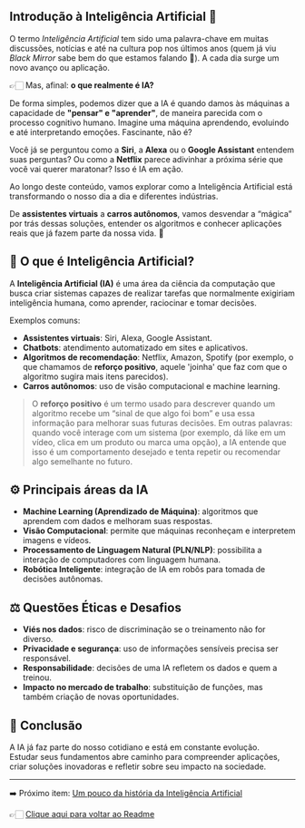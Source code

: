 ## Introdução à Inteligência Artificial 🤖  

O termo *Inteligência Artificial* tem sido uma palavra-chave em muitas discussões, notícias e até na cultura pop nos últimos anos 
(quem já viu *Black Mirror* sabe bem do que estamos falando 👀). A cada dia surge um novo avanço ou aplicação.  

👉🏻 Mas, afinal: **o que realmente é IA?**  

De forma simples, podemos dizer que a IA é quando damos às máquinas a capacidade de **"pensar" e "aprender"**, de maneira parecida com o processo cognitivo humano. Imagine uma máquina aprendendo, evoluindo e até interpretando emoções. Fascinante, não é?  

Você já se perguntou como a **Siri**, a **Alexa** ou o **Google Assistant** entendem suas perguntas? Ou como a **Netflix** parece adivinhar a próxima série que você vai querer maratonar? Isso é IA em ação.  

Ao longo deste conteúdo, vamos explorar como a Inteligência Artificial está transformando o nosso dia a dia e diferentes indústrias.  

De **assistentes virtuais** a **carros autônomos**, vamos desvendar a “mágica” por trás dessas soluções, entender os algoritmos e conhecer aplicações reais que já fazem parte da nossa vida. 🚀

## 📌 O que é Inteligência Artificial?  
A **Inteligência Artificial (IA)** é uma área da ciência da computação que busca criar sistemas capazes de realizar tarefas que normalmente exigiriam inteligência humana, como aprender, raciocinar e tomar decisões.  

Exemplos comuns:  
- **Assistentes virtuais**: Siri, Alexa, Google Assistant.  
- **Chatbots**: atendimento automatizado em sites e aplicativos.  
- **Algoritmos de recomendação**: Netflix, Amazon, Spotify (por exemplo, o que chamamos de **reforço positivo**, aquele 'joinha' que faz com que o algoritmo sugira mais itens parecidos).  
- **Carros autônomos**: uso de visão computacional e machine learning.

> O **reforço positivo** é um termo usado para descrever quando um algoritmo recebe um “sinal de que algo foi bom” e usa essa informação para melhorar suas futuras decisões.
> Em outras palavras: quando você interage com um sistema (por exemplo, dá like em um vídeo, clica em um produto ou marca uma opção), a IA entende que isso é um comportamento desejado e tenta repetir ou recomendar algo semelhante no futuro.

## ⚙️ Principais áreas da IA  
- **Machine Learning (Aprendizado de Máquina)**: algoritmos que aprendem com dados e melhoram suas respostas.  
- **Visão Computacional**: permite que máquinas reconheçam e interpretem imagens e vídeos.  
- **Processamento de Linguagem Natural (PLN/NLP)**: possibilita a interação de computadores com linguagem humana.  
- **Robótica Inteligente**: integração de IA em robôs para tomada de decisões autônomas.  

## ⚖️ Questões Éticas e Desafios  
- **Viés nos dados**: risco de discriminação se o treinamento não for diverso.  
- **Privacidade e segurança**: uso de informações sensíveis precisa ser responsável.  
- **Responsabilidade**: decisões de uma IA refletem os dados e quem a treinou.  
- **Impacto no mercado de trabalho**: substituição de funções, mas também criação de novas oportunidades.  

## 🚀 Conclusão  
A IA já faz parte do nosso cotidiano e está em constante evolução.  
Estudar seus fundamentos abre caminho para compreender aplicações, criar soluções inovadoras e refletir sobre seu impacto na sociedade.  

---

➡️ Próximo item: [Um pouco da história da Inteligência Artificial](https://github.com/DrikaDev/Estudando-AWS-Fundamentos-de-IA-Generativa-com-Bedrock/blob/main/conteudos/2.%20Um%20pouco%20da%20hist%C3%B3ria%20da%20IA.md)

👉🏻 [Clique aqui para voltar ao Readme](https://github.com/DrikaDev/Estudando-AWS-Fundamentos-de-IA-Generativa-com-Bedrock/blob/main/README.md)
